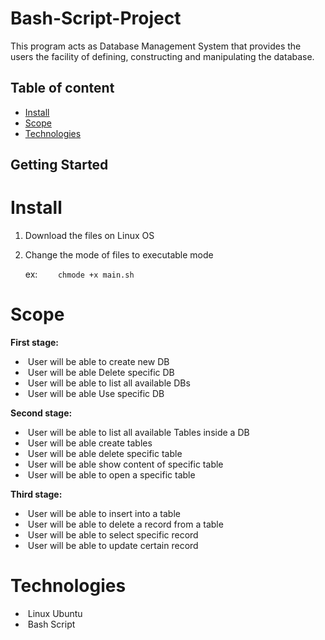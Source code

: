 # Bash-Script-Project

This program acts as Database Management System that provides the users the facility of defining, constructing and manipulating the database. 

## Table of content

- [Install](https://github.com/montaser223/Bash-Script-Project#Install)
- [Scope](https://github.com/montaser223/Bash-Script-Project#scope)
- [Technologies](https://github.com/montaser223/Bash-Script-Project#technologies)

## Getting Started

# Install

1. Download the files on Linux OS

2. Change the mode of files to executable mode 

   ex: `	chmode +x main.sh`	

# Scope

**First stage:**

- ​    User will be able to create new DB
- ​    User will be able Delete specific DB
- ​    User will be able to list all available DBs
- ​    User will be able Use specific DB

**Second stage:**

- ​    User will be able to list all available Tables inside a DB
- ​    User will be able create tables
- ​    User will be able delete specific table
- ​    User will be able show content of specific table 
- ​    User will be able to open a specific table

**Third stage:**

- ​    User will be able to insert into a table
- ​    User will be able to delete a record from a table
- ​    User will be able to select specific record
- ​    User will be able to update certain record 

# Technologies

- ​    Linux Ubuntu
- ​     Bash Script 
